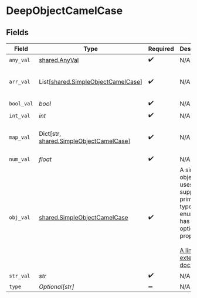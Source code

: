 # DeepObjectCamelCase


## Fields

| Field                                                                                                                                                             | Type                                                                                                                                                              | Required                                                                                                                                                          | Description                                                                                                                                                       | Example                                                                                                                                                           |
| ----------------------------------------------------------------------------------------------------------------------------------------------------------------- | ----------------------------------------------------------------------------------------------------------------------------------------------------------------- | ----------------------------------------------------------------------------------------------------------------------------------------------------------------- | ----------------------------------------------------------------------------------------------------------------------------------------------------------------- | ----------------------------------------------------------------------------------------------------------------------------------------------------------------- |
| `any_val`                                                                                                                                                         | [shared.AnyVal](../../models/shared/anyval.md)                                                                                                                    | :heavy_check_mark:                                                                                                                                                | N/A                                                                                                                                                               |                                                                                                                                                                   |
| `arr_val`                                                                                                                                                         | List[[shared.SimpleObjectCamelCase](../../models/shared/simpleobjectcamelcase.md)]                                                                                | :heavy_check_mark:                                                                                                                                                | N/A                                                                                                                                                               | [<br/>"...",<br/>"..."<br/>]                                                                                                                                      |
| `bool_val`                                                                                                                                                        | *bool*                                                                                                                                                            | :heavy_check_mark:                                                                                                                                                | N/A                                                                                                                                                               | true                                                                                                                                                              |
| `int_val`                                                                                                                                                         | *int*                                                                                                                                                             | :heavy_check_mark:                                                                                                                                                | N/A                                                                                                                                                               | 1                                                                                                                                                                 |
| `map_val`                                                                                                                                                         | Dict[str, [shared.SimpleObjectCamelCase](../../models/shared/simpleobjectcamelcase.md)]                                                                           | :heavy_check_mark:                                                                                                                                                | N/A                                                                                                                                                               | {<br/>"key": "..."<br/>}                                                                                                                                          |
| `num_val`                                                                                                                                                         | *float*                                                                                                                                                           | :heavy_check_mark:                                                                                                                                                | N/A                                                                                                                                                               | 1.1                                                                                                                                                               |
| `obj_val`                                                                                                                                                         | [shared.SimpleObjectCamelCase](../../models/shared/simpleobjectcamelcase.md)                                                                                      | :heavy_check_mark:                                                                                                                                                | A simple object that uses all our supported primitive types and enums and has optional properties.<br/><br/>[A link to the external docs.](https://docs.speakeasyapi.dev) |                                                                                                                                                                   |
| `str_val`                                                                                                                                                         | *str*                                                                                                                                                             | :heavy_check_mark:                                                                                                                                                | N/A                                                                                                                                                               | test                                                                                                                                                              |
| `type`                                                                                                                                                            | *Optional[str]*                                                                                                                                                   | :heavy_minus_sign:                                                                                                                                                | N/A                                                                                                                                                               |                                                                                                                                                                   |